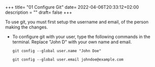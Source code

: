 +++
title= "01 Configure Git"
date= 2022-04-06T20:33:12+02:00
description = ""
draft= false
+++

To use git, you must first setup the username and email, of the person making the changes.

- To configure git with your user, type the following commands in the terminal. Replace "John D" with your own name and email.

    `git config --global user.name "John Doe"`
    
    `git config --global user.email johndoe@example.com`